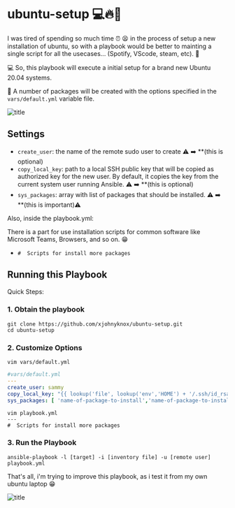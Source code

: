 # ubuntu-setup 💻🔥🚀
I was tired of spending so much time ⏰ 😫 in the process of setup a new installation of ubuntu, so with a playbook would be better to mainting a single script for all the usecases... (Spotify, VScode, steam, etc). 🚀


💻 So, this playbook will execute a initial setup for a brand new Ubuntu 20.04 systems.

🧰 A number of packages will be created with the options specified in the `vars/default.yml` variable file.

![title](https://media1.tenor.com/images/0ac80d82231814ec9d7d331861b855c1/tenor.gif?itemid=5425050)

## Settings

- `create_user`: the name of the remote sudo user to create ⚠️ ➡️  **(this is optional)
- `copy_local_key`: path to a local SSH public key that will be copied as authorized key for the new user. By default, it copies the key from the current system user running Ansible. ⚠️ ➡️  **(this is optional)
- `sys_packages`: array with list of packages that should be installed. ⚠️ ➡️  **(this is important)⚠️

Also, inside the playbook.yml:

There is a part for use installation scripts for common software like Microsoft Teams, Browsers, and so on. 😁
- `#  Scripts for install more packages`

## Running this Playbook

Quick Steps:

### 1. Obtain the playbook
```shell
git clone https://github.com/xjohnyknox/ubuntu-setup.git
cd ubuntu-setup
```

### 2. Customize Options

```shell
vim vars/default.yml
```

```yml
#vars/default.yml
---
create_user: sammy
copy_local_key: "{{ lookup('file', lookup('env','HOME') + '/.ssh/id_rsa.pub') }}"
sys_packages: [ 'name-of-package-to-install','name-of-package-to-install2','name-of-package-to-install3']
```

```Special scripts
vim playbook.yml
---
#  Scripts for install more packages
```


### 3. Run the Playbook

```command
ansible-playbook -l [target] -i [inventory file] -u [remote user] playbook.yml
```
That's all, i'm trying to improve this playbook, as i test it from my own ubuntu laptop 😁 

![title](https://untrite.com/wp-content/uploads/2019/01/automate-everything.jpg)

